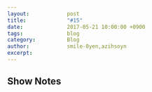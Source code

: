 ```yaml
---
layout:            post
title:             "#15"
date:              2017-05-21 10:00:00 +0900
tags:              blog
category:          Blog
author:            smile-0yen,azihsoyn
excerpt:           
---
```


## Show Notes
